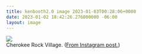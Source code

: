 ```yaml
---
title: kenbooth2.0 image 2023-01-03T00:28:06+0000
date: 2023-01-02 18:42:26.276000000 -06:00
layout: image
---
```


<img src="https://dl.dropboxusercontent.com/s/taysvho7laqb7m3/323280595_520270963406072_1714391135230007962_n?dl=0"><br>
Cherokee Rock Village. (<a href="https://www.instagram.com/p/Cm7tJFrrkuN/">From Instagram post.</a>)